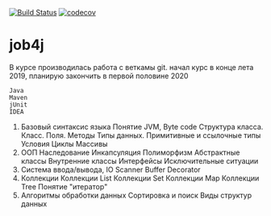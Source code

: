 [![Build Status](https://travis-ci.org/MikhCher/Job4j.svg?branch=master)](https://travis-ci.org/MikhCher/Job4j)
[![codecov](https://codecov.io/gh/MikhCher/Job4j/branch/master/graph/badge.svg)](https://codecov.io/gh/MikhCher/Job4j)
# job4j

В курсе производилась работа с веткамы git.
начал курс в конце лета 2019, планирую закончить в первой половине 2020

    Java
    Maven
    jUnit
    IDEA
1. Базовый синтаксис языка
    Понятие JVM, Byte code
    Структура класса. Класс. Поля. Методы
    Типы данных. Примитивные и ссылочные типы
    Условия
    Циклы
    Массивы
2. ООП
    Наследование
    Инкапсуляция
    Полиморфизм
    Абстрактные классы
    Внутренние классы
    Интерфейсы
    Исключительные ситуации
4. Система ввода/вывода, IO
    Scanner
    Buffer
    Decorator
5. Коллекции
    Коллекции List
    Коллекции Set
    Коллекции Map
    Коллекции Tree
    Понятие "итератор"
6. Алгоритмы обработки данных
    Сортировка и поиск
    Виды структур данных